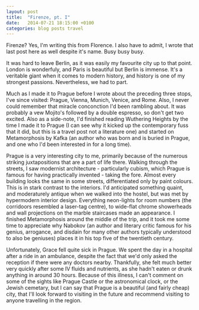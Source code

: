 ```yaml
---
layout: post
title:  "Firenze, pt. I"
date:   2014-07-21 18:15:00 +0100
categories: blog posts travel
---
```


Firenze? Yes, I'm writing this from Florence. I also have to admit, I wrote that last post here as well despite it's name. Busy busy busy.

It was hard to leave Berlin, as it was easily my favourite city up to that point. London is wonderfuly, and Paris is beautiful but Berlin is immense. It's a veritable giant when it comes to modern history, and history is one of my strongest passions. Nevertheless, we had to part.

Much as I made it to Prague before I wrote about the preceding three stops, I've since visited: Prague, Vienna, Munich, Venice, and Rome. Also, I never could remember that miracle conconction I'd been rambling about. It was probably a vew Mojito's followed by a double espresso, so don't get two excited. Also as a side-note, I'd finished reading Wuthering Heights by the time I made it to Prague (I can see why it kicked up the contemporary fuss that it did, but this is a travel post not a literature one) and started on Metamorphosis by Kafka (an author who was born and is buried in Prague, and one who I'd been interested in for a long time).

Prague is a very interesting city to me, primarily because of the numerous striking juxtapositions that are a part of life there. Walking through the streets, I saw modernist architecture - particularly cubism, which Prague is famous for having practically invented - taking the fore. Almost every building looks the same in some streets, differentiated only by paint colours. This is in stark contrast to the interiors. I'd anticipated something quaint, and moderaturely antique when we walked into the hostel, but was met by hypermodern interior design. Everything neon-lights for room numbers (the corridoors resembled a laser-tag centre), to wide-flat chrome showerheads and wall projections on the marble staircases made an appearance. I finished Metamorphosis around the middle of the trip, and it took me some time to appreciate why Nabokov (an author and literary critic famous for his genius, arrogance, and disdain for many other authors typically understood to also be geniuses) places it in his top five of the twentieth century.

Unfortunately, Grace fell quite sick in Prague. We spent the day in a hospital after a ride in an ambulance, despite the fact that we'd only asked the reception if there were any doctors nearby. Thankfully, she felt much better very quickly after some IV fluids and nutrients, as she hadn't eaten or drunk anything in around 30 hours. Because of this illness, I can't comment on some of the sights like Prague Castle or the astronomical clock, or the Jewish cemetary, but I can say that Prague is a beautiful (and fairly cheap) city, that I'll look forward to visiting in the future and recommend visiting to anyone travelling in the region.
